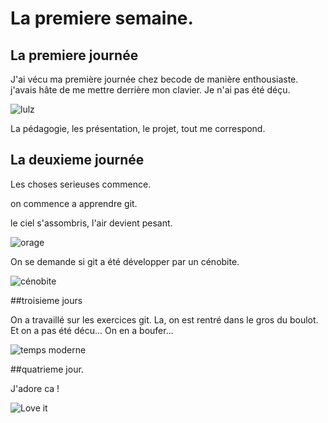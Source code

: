 # La premiere semaine.
## La premiere journée

J'ai vécu ma première journée chez becode de manière enthousiaste. j'avais hâte de me mettre derrière mon clavier.
Je n'ai pas été déçu.

![lulz](https://student-prod.s3.amazonaws.com/ckeditor_assets/pictures/2119/content_giphy-downsized_3.gif)

La pédagogie, les présentation, le projet, tout me correspond.

## La deuxieme journée

Les choses serieuses commence.

on commence a apprendre git.

le ciel s'assombris, l'air devient pesant.

![orage](https://www.meteobell.com/Dossiers/1206_17/120618_02h02_foudre_arcus2.jpg)

On se demande si git a été développer par un cénobite.

![cénobite](https://tse3.mm.bing.net/th?id=OIP.rEt4gTFmLCKVBo9fs8EnFAHaEK&pid=15.1&P=0&w=300&h=300)

##troisieme jours

On a travaillé sur les exercices git.
La, on est rentré dans le gros du boulot.
Et on a pas été décu... On en a boufer...

![temps moderne](https://i.skyrock.net/4585/88464585/pics/3175960573_1_2_geyghJYN.gif)

##quatrieme jour.

J'adore ca !


![Love it](https://media1.giphy.com/media/2gXQ4RRP7icVjEwUqT/giphy.gif)
